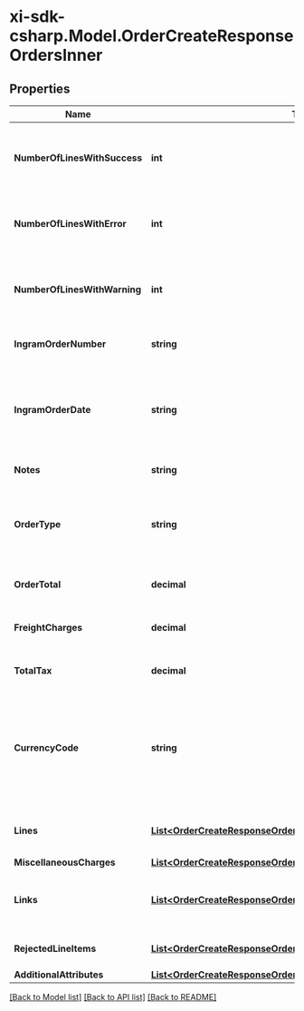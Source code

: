 # xi-sdk-csharp.Model.OrderCreateResponseOrdersInner

## Properties

Name | Type | Description | Notes
------------ | ------------- | ------------- | -------------
**NumberOfLinesWithSuccess** | **int** | The number of lines in the order that were successful. | [optional] 
**NumberOfLinesWithError** | **int** | The number of lines in the order that have errors. | [optional] 
**NumberOfLinesWithWarning** | **int** | The number of lines in the order that have a warning. | [optional] 
**IngramOrderNumber** | **string** | The Ingram Micro order number. | [optional] 
**IngramOrderDate** | **string** | The date in UTC format that the order was created in Ingram Micro&#39;s system. | [optional] 
**Notes** | **string** | Order-level notes. | [optional] 
**OrderType** | **string** | The order typer. One of: S&#x3D;Stocked PO D&#x3D;Direct Ship PO | [optional] 
**OrderTotal** | **decimal** | The total price for the order. | [optional] 
**FreightCharges** | **decimal** | The total freight charges for the order. | [optional] 
**TotalTax** | **decimal** | The total tax for the order. | [optional] 
**CurrencyCode** | **string** | The country-specific three character ISO 4217 currency code used for the order. | [optional] 
**Lines** | [**List&lt;OrderCreateResponseOrdersInnerLinesInner&gt;**](OrderCreateResponseOrdersInnerLinesInner.md) | The line-level details for the order. | [optional] 
**MiscellaneousCharges** | [**List&lt;OrderCreateResponseOrdersInnerMiscellaneousChargesInner&gt;**](OrderCreateResponseOrdersInnerMiscellaneousChargesInner.md) |  | [optional] 
**Links** | [**List&lt;OrderCreateResponseOrdersInnerLinksInner&gt;**](OrderCreateResponseOrdersInnerLinksInner.md) | Link to Order Details for the order(s). | [optional] 
**RejectedLineItems** | [**List&lt;OrderCreateResponseOrdersInnerRejectedLineItemsInner&gt;**](OrderCreateResponseOrdersInnerRejectedLineItemsInner.md) | A list of rejected line items. | [optional] 
**AdditionalAttributes** | [**List&lt;OrderCreateResponseOrdersInnerAdditionalAttributesInner&gt;**](OrderCreateResponseOrdersInnerAdditionalAttributesInner.md) |  | [optional] 

[[Back to Model list]](../README.md#documentation-for-models) [[Back to API list]](../README.md#documentation-for-api-endpoints) [[Back to README]](../README.md)


